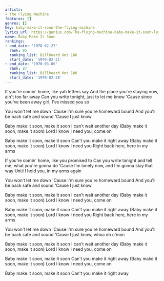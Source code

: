 ```yaml
---
artists:
- The Flying Machine
features: []
genres: []
key: baby-make-it-soon-the-flying-machine
lyrics_url: https://genius.com/The-flying-machine-baby-make-it-soon-lyrics
name: Baby Make It Soon
rankings:
- end_date: '1970-02-27'
  rank: 95
  ranking_list: Billboard Hot 100
  start_date: '1970-02-21'
- end_date: '1970-03-06'
  rank: 87
  ranking_list: Billboard Hot 100
  start_date: '1970-02-28'
---
```

If you're comin' home, like yah letters say
And the place you're staying now, ain't too far away
Can you write tonight, just to let me know
'Cause since you've been away girl, I've missed you so

You won't let me down
'Cause I'm sure you're homeward bound
And you'll be back safe and sound
'Cause I just know

Baby make it soon, make it soon
I can't wait another day
(Baby make it soon, make it soon)
Lord I know I need you, come on

Baby make it soon, make it soon
Can't you make it right away
(Baby make it soon, make it soon)
Lord I know I need you
Right back here, here in my arms

If you're comin' home, like you promised to
Can you write tonight and tell me, what you're gonna do
'Cause I'm lonely now, and I'm gonna stay that way
Until I hold you, in my arms again

You won't let me down
'Cause I'm sure you're homeward bound
And you'll be back safe and sound
'Cause I just know

Baby make it soon, make it soon
I can't wait another day
(Baby make it soon, make it soon)
Lord I know I need you, come on

Baby make it soon, make it soon
Can't you make it right away
(Baby make it soon, make it soon)
Lord I know I need you
Right back here, here in my arms

You won't let me down
'Cause I'm sure you're homeward bound
And you'll be back safe and sound
'Cause I just know, whoa oh c'mon

Baby make it soon, make it soon
I can't wait another day
(Baby make it soon, make it soon)
Lord I know I need you, come on

Baby make it soon, make it soon
Can't you make it right away
(Baby make it soon, make it soon)
Lord I know I need you, come on

Baby make it soon, make it soon
Can't you make it right away
